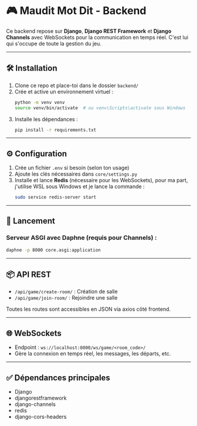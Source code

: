 # 🎮 Maudit Mot Dit - Backend

Ce backend repose sur **Django**, **Django REST Framework** et **Django Channels** avec WebSockets pour la communication en temps réel. C'est lui qui s'occupe de toute la gestion du jeu.

---

## 🛠️ Installation

1. Clone ce repo et place-toi dans le dossier `backend/`
2. Crée et active un environnement virtuel :
   ```bash
   python -m venv venv
   source venv/bin/activate  # ou venv\Scripts\activate sous Windows
   ```
3. Installe les dépendances :
   ```bash
   pip install -r requirements.txt
   ```

---

## ⚙️ Configuration

1. Crée un fichier `.env` si besoin (selon ton usage)
2. Ajoute les clés nécessaires dans `core/settings.py`
3. Installe et lance **Redis** (nécessaire pour les WebSockets), pour ma part, j'utilise WSL sous Windows et je lance la commande :
   ```bash
   sudo service redis-server start
   ```

---

## 🚀 Lancement

### Serveur ASGI avec Daphne (requis pour Channels) :

```bash
daphne -p 8000 core.asgi:application
```

---

## 📦 API REST

- `/api/game/create-room/` : Création de salle
- `/api/game/join-room/` : Rejoindre une salle

Toutes les routes sont accessibles en JSON via axios côté frontend.

---

## 🌐 WebSockets

- Endpoint : `ws://localhost:8000/ws/game/<room_code>/`
- Gère la connexion en temps réel, les messages, les départs, etc.

---

## ✅ Dépendances principales

- Django
- djangorestframework
- django-channels
- redis
- django-cors-headers

